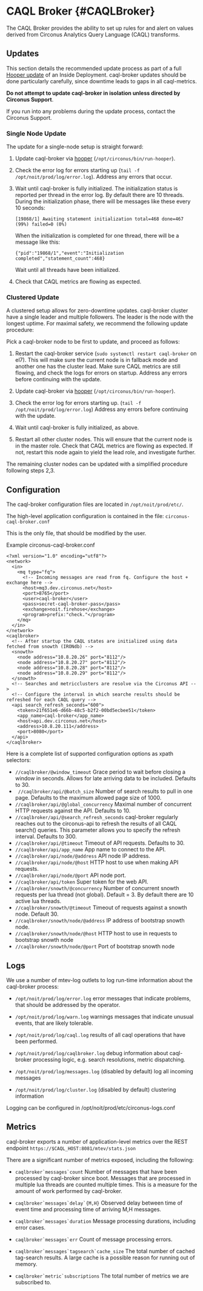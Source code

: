 # CAQL Broker {#CAQLBroker}

The CAQL Broker provides the ability to set up rules for and alert on values derived from Circonus Analytics Query Language (CAQL) transforms.

## Updates

This section details the recommended update process as part of a full [Hooper update](../HooperUpdates.md) of an Inside Deployment.
caql-broker updates should be done particularly carefully, since downtime leads to gaps in all caql-metrics.

**Do not attempt to update caql-broker in isolation unless directed by Circonus Support**.

If you run into any problems during the update process, contact the Circonus Support.

### Single Node Update

The update for a single-node setup is straight forward:

1. Update caql-broker via [hooper](../HooperUpdates.md) (`/opt/circonus/bin/run-hooper`).

1. Check the error log for errors starting up (`tail -f /opt/noit/prod/log/error.log`).
   Address any errors that occur.

1. Wait until caql-broker is fully initialized.
   The initialization status is reported per thread in the error log.
   By default there are 10 threads.
   During the initialization phase, there will be messages like these every 10 seconds:
   ```
   [19868/1] Awaiting statement initialization total=468 done=467 (99%) failed=0 (0%)
   ```
   When the initialization is completed for one thread, there will be a message like this:
   ```
   {"pid":"19868/1","event":"Initialization completed","statement_count":468}
   ```
   Wait until all threads have been initialized.

1. Check that CAQL metrics are flowing as expected.

### Clustered Update

A clustered setup allows for zero-downtime updates.
caql-broker cluster have a single leader and multiple followers.
The leader is the node with the longest uptime.
For maximal safety, we recommend the following update procedure:

Pick a caql-broker node to be first to update, and proceed as follows:

1. Restart the caql-broker service (`sudo systemctl restart caql-broker` on el7).
   This will make sure the current node is in fallback mode and another one has the cluster lead.
   Make sure CAQL metrics are still flowing, and check the logs for errors on startup.
   Address any errors before continuing with the update.

1. Update caql-broker via [hooper](../HooperUpdates.md) (`/opt/circonus/bin/run-hooper`).

1. Check the error log for errors starting up. (`tail -f /opt/noit/prod/log/error.log`)
   Address any errors before continuing with the update.

1. Wait until caql-broker is fully initialized, as above.

1. Restart all other cluster nodes. This will ensure that the current node is in the master role.
   Check that CAQL metrics are flowing as expected.
   If not, restart this node again to yield the lead role, and investigate further.

The remaining cluster nodes can be updated with a simplified procedure following steps 2,3.

## Configuration

The caql-broker configuration files are located in `/opt/noit/prod/etc/`.

The high-level application configuration is contained in the file: `circonus-caql-broker.conf`

This is the only file, that should be modified by the user.

Example circonus-caql-broker.conf

```
<?xml version="1.0" encoding="utf8"?>
<network>
  <in>
    <mq type="fq">
      <!-- Incoming messages are read from fq. Configure the host + exchange here -->
      <host>mq3.dev.circonus.net</host>
      <port>8765</port>
      <user>caql-broker</user>
      <pass>secret-caql-broker-pass</pass>
      <exchange>noit.firehose</exchange>
      <program>prefix:"check."</program>
    </mq>
  </in>
</network>
<caqlbroker>
  <!-- After startup the CAQL states are initialized using data fetched from snowth (IRONdb) -->
  <snowth>
    <node address="10.8.20.26" port="8112"/>
    <node address="10.8.20.27" port="8112"/>
    <node address="10.8.20.28" port="8112"/>
    <node address="10.8.20.29" port="8112"/>
  </snowth>
  <!-- Searches and metricclusters are resolve via the Circonus API -->
  <!-- Configure the interval in which searche results should be refreshed for each CAQL query -->
  <api search_refresh_seconds="600">
    <token>21f651e6-d66b-48c5-b2f2-00bd5ecbee51</token>
    <app_name>caql-broker</app_name>
    <host>api.dev.circonus.net</host>
    <address>10.8.20.111</address>
    <port>8080</port>
  </api>
</caqlbroker>
```

Here is a complete list of supported configuration options as xpath selectors:

*  ```//caqlbroker/@window_timeout```
  Grace period to wait before closing a window in seconds. Allows for late arriving data to be included.
  Defaults to 30.
*  ``` //caqlbroker/api/@batch_size```
  Number of search results to pull in one page. Defaults to the maximum allowed page size of 1000.
*  ```//caqlbroker/api/@global_concurrency```
  Maximal number of concurrent HTTP requests against the API.
  Defaults to 10.
*  ```//caqlbroker/api/@search_refresh_seconds```
  caql-broker regularly reaches out to the circonus-api to refresh the results of all CAQL search() queries.
  This parameter allows you to specify the refresh interval.
  Defaults to 300.
*  ```//caqlbroker/api/@timeout```
  Timeout of API requests. Defaults to 30.
*  ```//caqlbroker/api/app_name```
  App name to connect to the API.
*  ```//caqlbroker/api/node/@address```
  API node IP address.
*  ```//caqlbroker/api/node/@host```
  HTTP host to use when making API requests.
*  ```//caqlbroker/api/node/@port```
  API node port.
*  ```//caqlbroker/api/token```
  Super token for the web API.
*  ```//caqlbroker/snowth/@concurrency```
  Number of concurrent snowth requests per lua thread (not global). Default = 3.
  By default there are 10 active lua threads.
*  ```//caqlbroker/snowth/@timeout```
  Timeout of requests against a snowth node. Default 30.
*  ```//caqlbroker/snowth/node/@address```
  IP address of bootstrap snowth node.
*  ```//caqlbroker/snowth/node/@host```
  HTTP host to use in requests to bootstrap snowth node
*  ```//caqlbroker/snowth/node/@port```
  Port of bootstrap snowth node

## Logs

We use a number of mtev-log outlets to log run-time information about the caql-broker process:

* `/opt/noit/prod/log/error.log` error messages that indicate problems,
  that should be addressed by the operator.

* `/opt/noit/prod/log/warn.log` warnings messages that indicate unusual events, that are likely tolerable.

* `/opt/noit/prod/log/caql.log` results of all caql operations that have been performed.

* `/opt/noit/prod/log/caqlbroker.log` debug information about caql-broker processing logic,
  e.g. search resolutions, metric dispatching.

* `/opt/noit/prod/log/messages.log` (disabled by default) log all incoming messages

* `/opt/noit/prod/log/cluster.log` (disabled by default) clustering information

Logging can be configured in /opt/noit/prod/etc/circonus-logs.conf

## Metrics

caql-broker exports a number of application-level metrics over the REST endpoint `https://$CAQL_HOST:8081/mtev/stats.json`

There are a significant number of metrics exposed, including the following:

*  ```caqlbroker`messages`count```
  Number of messages that have been processed by caql-broker since boot.
  Messages that are processed in multiple lua threads are counted multiple times.
  This is a measure for the amount of work performed by caql-broker.

*  ```caqlbroker`messages`delay`{M,H}```
  Observed delay between time of event time and processing time of arriving M,H messages.

*  ```caqlbroker`messages`duration```
  Message processing durations, including error cases.

*  ```caqlbroker`messages`err```
  Count of message processing errors.

*  ```caqlbroker`messages`tagsearch`cache_size```
  The total number of cached tag-search results.
  A large cache is a possible reason for running out of memory.

*  ```caqlbroker`metric`subscriptions```
  The total number of metrics we are subscribed to.
